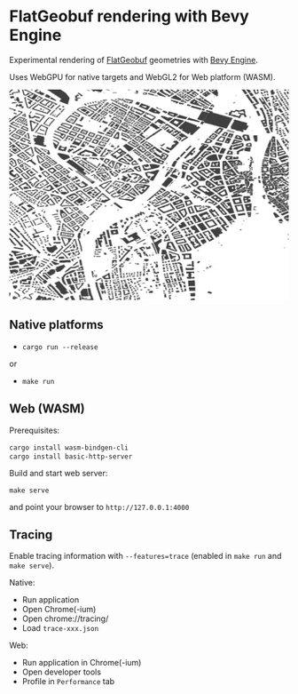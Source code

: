 # FlatGeobuf rendering with Bevy Engine

Experimental rendering of [FlatGeobuf](https://flatgeobuf.org/) geometries
with [Bevy Engine](https://bevyengine.org/).

Uses WebGPU for native targets and WebGL2 for Web platform (WASM).

![gif](flatgeobuf-wgpu.gif)

## Native platforms

* `cargo run --release`

or

* `make run`


## Web (WASM)

Prerequisites:

```
cargo install wasm-bindgen-cli
cargo install basic-http-server
```

Build and start web server:
```
make serve
```

and point your browser to `http://127.0.0.1:4000`


## Tracing

Enable tracing information with `--features=trace` (enabled in `make run` and `make serve`).

Native:
- Run application
- Open Chrome(-ium)
- Open chrome://tracing/
- Load `trace-xxx.json`

Web:
- Run application in Chrome(-ium)
- Open developer tools
- Profile in `Performance` tab
